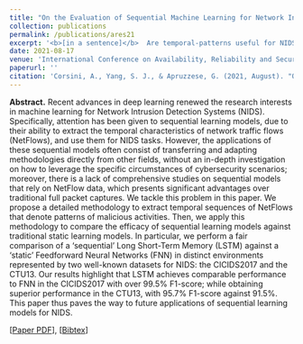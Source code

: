 ```yaml
---
title: "On the Evaluation of Sequential Machine Learning for Network Intrusion Detection"
collection: publications
permalink: /publications/ares21
excerpt: '<b>[in a sentence]</b>  Are temporal-patterns useful for NIDS? Let's test this out with a fair comparison between LSTM and traditional FNN.'
date: 2021-08-17
venue: 'International Conference on Availability, Reliability and Security'
paperurl: ''
citation: 'Corsini, A., Yang, S. J., & Apruzzese, G. (2021, August). "On the Evaluation of Sequential Machine Learning for Network Intrusion Detection." In <i>The 16th International Conference on Availability, Reliability and Security (ARES)</i> (pp. 1-10).'
---
```

<b>Abstract.</b> Recent advances in deep learning renewed the research interests in machine learning for Network Intrusion Detection Systems (NIDS). Specifically, attention has been given to sequential learning models, due to their ability to extract the temporal characteristics of network traffic flows (NetFlows), and use them for NIDS tasks. However, the applications of these sequential models often consist of transferring and adapting methodologies directly from other fields, without an in-depth investigation on how to leverage the specific circumstances of cybersecurity scenarios; moreover, there is a lack of comprehensive studies on sequential models that rely on NetFlow data, which presents significant advantages over traditional full packet captures. We tackle this problem in this paper. We propose a detailed methodology to extract temporal sequences of NetFlows that denote patterns of malicious activities. Then, we apply this methodology to compare the efficacy of sequential learning models against traditional static learning models. In particular, we perform a fair comparison of a ‘sequential’ Long Short-Term Memory (LSTM) against a ‘static’ Feedforward Neural Networks (FNN) in distinct environments represented by two well-known datasets for NIDS: the CICIDS2017 and the CTU13. Our results highlight that LSTM achieves comparable performance to FNN in the CICIDS2017 with over 99.5% F1-score; while obtaining superior performance in the CTU13, with 95.7% F1-score against 91.5%. This paper thus paves the way to future applications of sequential learning models for NIDS.

[[Paper PDF](https://gioapru.github.io/files/papers/ares21/ares21.pdf)], [[Bibtex](https://gioapru.github.io/files/papers/ares21/ares21.bib)]
